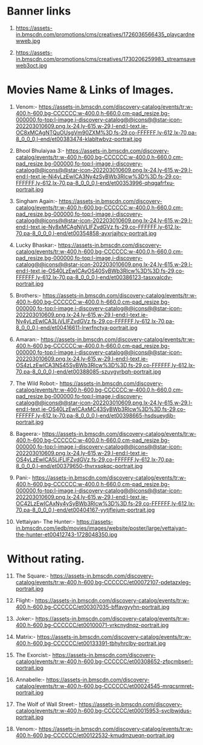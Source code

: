 # Banner links

1. https://assets-in.bmscdn.com/promotions/cms/creatives/1726036566435_playcardnewweb.jpg

2. https://assets-in.bmscdn.com/promotions/cms/creatives/1730206259983_streamsaveweb3oct.jpg

# Movies Name & Links of Images.

1. Venom:- https://assets-in.bmscdn.com/discovery-catalog/events/tr:w-400,h-600,bg-CCCCCC:w-400.0,h-660.0,cm-pad_resize,bg-000000,fo-top:l-image,i-discovery-catalog@@icons@@star-icon-202203010609.png,lx-24,ly-615,w-29,l-end:l-text,ie-OC8xMCAgNTQuOUsgVm90ZXM%3D,fs-29,co-FFFFFF,ly-612,lx-70,pa-8_0_0_0,l-end/et00383474-klabltwbvz-portrait.jpg

2. Bhool Bhulaiyaa 3:- https://assets-in.bmscdn.com/discovery-catalog/events/tr:w-400,h-600,bg-CCCCCC:w-400.0,h-660.0,cm-pad_resize,bg-000000,fo-top:l-image,i-discovery-catalog@@icons@@star-icon-202203010609.png,lx-24,ly-615,w-29,l-end:l-text,ie-Ni4yLzEwICA3Ny4zSyBWb3Rlcw%3D%3D,fs-29,co-FFFFFF,ly-612,lx-70,pa-8_0_0_0,l-end/et00353996-qhqgafrfxu-portrait.jpg

3. Singham Again:- https://assets-in.bmscdn.com/discovery-catalog/events/tr:w-400,h-600,bg-CCCCCC:w-400.0,h-660.0,cm-pad_resize,bg-000000,fo-top:l-image,i-discovery-catalog@@icons@@star-icon-202203010609.png,lx-24,ly-615,w-29,l-end:l-text,ie-Ny8xMCAgNjVLIFZvdGVz,fs-29,co-FFFFFF,ly-612,lx-70,pa-8_0_0_0,l-end/et00354858-ayxrjajhcy-portrait.jpg

4. Lucky Bhaskar:- https://assets-in.bmscdn.com/discovery-catalog/events/tr:w-400,h-600,bg-CCCCCC:w-400.0,h-660.0,cm-pad_resize,bg-000000,fo-top:l-image,i-discovery-catalog@@icons@@star-icon-202203010609.png,lx-24,ly-615,w-29,l-end:l-text,ie-OS40LzEwICAyOS40SyBWb3Rlcw%3D%3D,fs-29,co-FFFFFF,ly-612,lx-70,pa-8_0_0_0,l-end/et00386123-tasxvalcdv-portrait.jpg

5. Brothers:- https://assets-in.bmscdn.com/discovery-catalog/events/tr:w-400,h-600,bg-CCCCCC:w-400.0,h-660.0,cm-pad_resize,bg-000000,fo-top:l-image,i-discovery-catalog@@icons@@star-icon-202203010609.png,lx-24,ly-615,w-29,l-end:l-text,ie-Ny4yLzEwICA3LjVLIFZvdGVz,fs-29,co-FFFFFF,ly-612,lx-70,pa-8_0_0_0,l-end/et00416611-lrwrfnctya-portrait.jpg

6. Amaran:- https://assets-in.bmscdn.com/discovery-catalog/events/tr:w-400,h-600,bg-CCCCCC:w-400.0,h-660.0,cm-pad_resize,bg-000000,fo-top:l-image,i-discovery-catalog@@icons@@star-icon-202203010609.png,lx-24,ly-615,w-29,l-end:l-text,ie-OS4zLzEwICA3NS45SyBWb3Rlcw%3D%3D,fs-29,co-FFFFFF,ly-612,lx-70,pa-8_0_0_0,l-end/et00388085-szuygyrbqh-portrait.jpg

7. The Wild Robot:- https://assets-in.bmscdn.com/discovery-catalog/events/tr:w-400,h-600,bg-CCCCCC:w-400.0,h-660.0,cm-pad_resize,bg-000000,fo-top:l-image,i-discovery-catalog@@icons@@star-icon-202203010609.png,lx-24,ly-615,w-29,l-end:l-text,ie-OS40LzEwICAxMC43SyBWb3Rlcw%3D%3D,fs-29,co-FFFFFF,ly-612,lx-70,pa-8_0_0_0,l-end/et00398665-hsdsueydjb-portrait.jpg

8. Bageera:- https://assets-in.bmscdn.com/discovery-catalog/events/tr:w-400,h-600,bg-CCCCCC:w-400.0,h-660.0,cm-pad_resize,bg-000000,fo-top:l-image,i-discovery-catalog@@icons@@star-icon-202203010609.png,lx-24,ly-615,w-29,l-end:l-text,ie-OS4yLzEwICA5LjFLIFZvdGVz,fs-29,co-FFFFFF,ly-612,lx-70,pa-8_0_0_0,l-end/et00379650-thvrxsqkqc-portrait.jpg

9. Pani:- https://assets-in.bmscdn.com/discovery-catalog/events/tr:w-400,h-600,bg-CCCCCC:w-400.0,h-660.0,cm-pad_resize,bg-000000,fo-top:l-image,i-discovery-catalog@@icons@@star-icon-202203010609.png,lx-24,ly-615,w-29,l-end:l-text,ie-OC42LzEwICAxNy4ySyBWb3Rlcw%3D%3D,fs-29,co-FFFFFF,ly-612,lx-70,pa-8_0_0_0,l-end/et00404167-yytjflejum-portrait.jpg

10. Vettaiyan- The Hunter:- https://assets-in.bmscdn.com/iedb/movies/images/website/poster/large/vettaiyan-the-hunter-et00412743-1728048350.jpg

# Without rating.

11. The Square:- https://assets-in.bmscdn.com/discovery-catalog/events/tr:w-400,h-600,bg-CCCCCC/et00072107-pdetazxleg-portrait.jpg

12. Flight:- https://assets-in.bmscdn.com/discovery-catalog/events/tr:w-400,h-600,bg-CCCCCC/et00307035-bffavgyyhn-portrait.jpg

13. Joker:- https://assets-in.bmscdn.com/discovery-catalog/events/tr:w-400,h-600,bg-CCCCCC/et00100071-vrkcnydnqz-portrait.jpg

14. Matrix:- https://assets-in.bmscdn.com/discovery-catalog/events/tr:w-400,h-600,bg-CCCCCC/et00133391-tbhyhrclby-portrait.jpg

15. The Exorcist:- https://assets-in.bmscdn.com/discovery-catalog/events/tr:w-400,h-600,bg-CCCCCC/et00308652-zfpcmbserl-portrait.jpg

16. Annabelle:- https://assets-in.bmscdn.com/discovery-catalog/events/tr:w-400,h-600,bg-CCCCCC/et00024545-mrqcsrmret-portrait.jpg

17. The Wolf of Wall Street:- https://assets-in.bmscdn.com/discovery-catalog/events/tr:w-400,h-600,bg-CCCCCC/et00015953-svclbwjdus-portrait.jpg

18. Venom:- https://assets-in.bmscdn.com/discovery-catalog/events/tr:w-400,h-600,bg-CCCCCC/et00122532-kmudmzueqn-portrait.jpg
